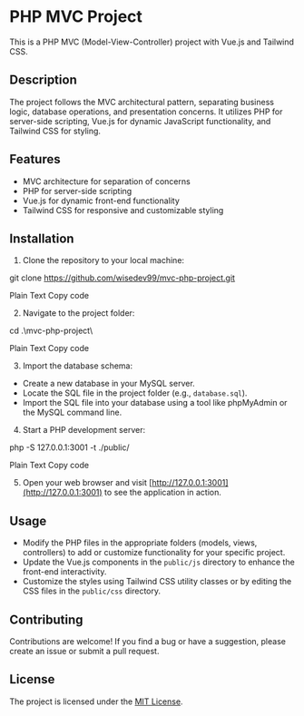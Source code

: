 # PHP MVC Project

This is a PHP MVC (Model-View-Controller) project with Vue.js and Tailwind CSS.

## Description

The project follows the MVC architectural pattern, separating business logic, database operations, and presentation concerns. It utilizes PHP for server-side scripting, Vue.js for dynamic JavaScript functionality, and Tailwind CSS for styling.

## Features

- MVC architecture for separation of concerns
- PHP for server-side scripting
- Vue.js for dynamic front-end functionality
- Tailwind CSS for responsive and customizable styling

## Installation

1. Clone the repository to your local machine:

git clone  https://github.com/wisedev99/mvc-php-project.git

Plain Text
Copy code

2. Navigate to the project folder:

cd .\mvc-php-project\

Plain Text
Copy code

3. Import the database schema:

- Create a new database in your MySQL server.
- Locate the SQL file in the project folder (e.g., `database.sql`).
- Import the SQL file into your database using a tool like phpMyAdmin or the MySQL command line.

4. Start a PHP development server:

php -S 127.0.0.1:3001 -t ./public/

Plain Text
Copy code

5. Open your web browser and visit [http://127.0.0.1:3001](http://127.0.0.1:3001) to see the application in action.

## Usage

- Modify the PHP files in the appropriate folders (models, views, controllers) to add or customize functionality for your specific project.
- Update the Vue.js components in the `public/js` directory to enhance the front-end interactivity.
- Customize the styles using Tailwind CSS utility classes or by editing the CSS files in the `public/css` directory.

## Contributing

Contributions are welcome! If you find a bug or have a suggestion, please create an issue or submit a pull request.

## License

The project is licensed under the [MIT License](README.md).
